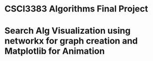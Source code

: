 # CSCI3383 Algorithms Final Project 
# Search Alg Visualization using networkx for graph creation and Matplotlib for Animation
